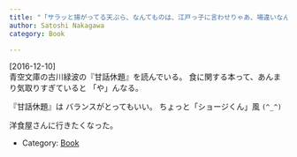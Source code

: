 ```yaml
---
title: "「サラッと揚がってる天ぷら、なんてものは、江戸っ子に言わせりゃあ、場違いなんだね。食った後、油っくさいおくびが、出るようでなくっちゃあ」---古川緑波が面白い"
author: Satoshi Nakagawa
category: Book

---
```


[2016-12-10]  
 青空文庫の古川緑波の『甘話休題』を読んでいる。
食に関する本って、あんまり気取りすぎていると
「や」んなる。

 『甘話休題』は
バランスがとってもいい。
ちょっと「ショージくん」風 `(^_^)`

 洋食屋さんに行きたくなった。

- Category: [Book](/categories.html#Book)

